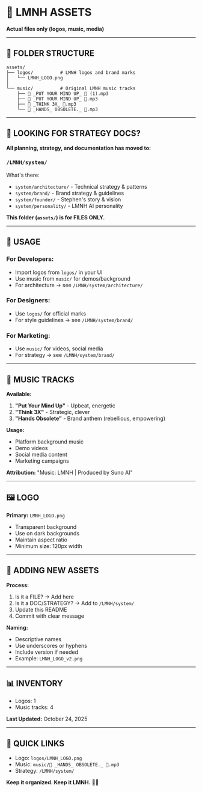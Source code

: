 # 🎨 LMNH ASSETS

**Actual files only (logos, music, media)**

---

## 📁 FOLDER STRUCTURE

```
assets/
├── logos/          # LMNH logos and brand marks
│   └── LMNH_LOGO.png
│
└── music/          # Original LMNH music tracks
    ├── 🎵 _PUT YOUR MIND UP_ 🎵 (1).mp3
    ├── 🎵 _PUT YOUR MIND UP_ 🎵.mp3
    ├── 🎵 _THINK 3X_ 🎵.mp3
    └── 🎹 _HANDS_ OBSOLETE._ 🎹.mp3
```

---

## 🧠 LOOKING FOR STRATEGY DOCS?

**All planning, strategy, and documentation has moved to:**

### **`/LMNH/system/`**

What's there:
- `system/architecture/` - Technical strategy & patterns
- `system/brand/` - Brand strategy & guidelines  
- `system/founder/` - Stephen's story & vision
- `system/personality/` - LMNH AI personality

**This folder (`assets/`) is for FILES ONLY.**

---

## 🎯 USAGE

### **For Developers:**
- Import logos from `logos/` in your UI
- Use music from `music/` for demos/background
- For architecture → see `/LMNH/system/architecture/`

### **For Designers:**
- Use `logos/` for official marks
- For style guidelines → see `/LMNH/system/brand/`

### **For Marketing:**
- Use `music/` for videos, social media
- For strategy → see `/LMNH/system/brand/`

---

## 🎵 MUSIC TRACKS

**Available:**
1. **"Put Your Mind Up"** - Upbeat, energetic
2. **"Think 3X"** - Strategic, clever
3. **"Hands Obsolete"** - Brand anthem (rebellious, empowering)

**Usage:**
- Platform background music
- Demo videos
- Social media content
- Marketing campaigns

**Attribution:** "Music: LMNH | Produced by Suno AI"

---

## 🖼️ LOGO

**Primary:** `LMNH_LOGO.png`
- Transparent background
- Use on dark backgrounds
- Maintain aspect ratio
- Minimum size: 120px width

---

## 📝 ADDING NEW ASSETS

**Process:**
1. Is it a FILE? → Add here
2. Is it a DOC/STRATEGY? → Add to `/LMNH/system/`
3. Update this README
4. Commit with clear message

**Naming:**
- Descriptive names
- Use underscores or hyphens
- Include version if needed
- Example: `LMNH_LOGO_v2.png`

---

## 📊 INVENTORY

- Logos: 1
- Music tracks: 4

**Last Updated:** October 24, 2025

---

## 🎯 QUICK LINKS

- Logo: `logos/LMNH_LOGO.png`
- Music: `music/🎹 _HANDS_ OBSOLETE._ 🎹.mp3`
- Strategy: `/LMNH/system/`

**Keep it organized. Keep it LMNH.** 🚴‍♂️

